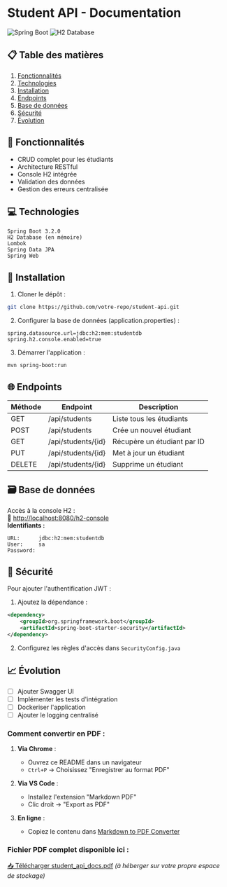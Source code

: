 
# Student API - Documentation

![Spring Boot](https://img.shields.io/badge/Spring_Boot-3.2.0-green.svg)
![H2 Database](https://img.shields.io/badge/H2-2.1.214-blue.svg)

## 📋 Table des matières
1. [Fonctionnalités](#-fonctionnalités)
2. [Technologies](#-technologies)
3. [Installation](#-installation)
4. [Endpoints](#-endpoints)
5. [Base de données](#-base-de-données)
6. [Sécurité](#-sécurité)
7. [Évolution](#-évolution)

## 🚀 Fonctionnalités
- CRUD complet pour les étudiants
- Architecture RESTful
- Console H2 intégrée
- Validation des données
- Gestion des erreurs centralisée

## 💻 Technologies
```text
Spring Boot 3.2.0
H2 Database (en mémoire)
Lombok
Spring Data JPA
Spring Web
```

## 🔧 Installation
1. Cloner le dépôt :
```bash
git clone https://github.com/votre-repo/student-api.git
```
2. Configurer la base de données (application.properties) :
```properties
spring.datasource.url=jdbc:h2:mem:studentdb
spring.h2.console.enabled=true
```
3. Démarrer l'application :
```bash
mvn spring-boot:run
```

## 🌐 Endpoints
| Méthode | Endpoint                | Description                  |
|---------|-------------------------|------------------------------|
| GET     | /api/students           | Liste tous les étudiants     |
| POST    | /api/students           | Crée un nouvel étudiant      |
| GET     | /api/students/{id}      | Récupère un étudiant par ID  |
| PUT     | /api/students/{id}      | Met à jour un étudiant       |
| DELETE  | /api/students/{id}      | Supprime un étudiant         |

## 🗃️ Base de données
Accès à la console H2 :  
🔗 [http://localhost:8080/h2-console](http://localhost:8080/h2-console)  
**Identifiants :**
```properties
URL:      jdbc:h2:mem:studentdb
User:     sa
Password: 
```

## 🔐 Sécurité
Pour ajouter l'authentification JWT :
1. Ajoutez la dépendance :
```xml
<dependency>
    <groupId>org.springframework.boot</groupId>
    <artifactId>spring-boot-starter-security</artifactId>
</dependency>
```
2. Configurez les règles d'accès dans `SecurityConfig.java`

## 📈 Évolution
- [ ] Ajouter Swagger UI
- [ ] Implémenter les tests d'intégration
- [ ] Dockeriser l'application
- [ ] Ajouter le logging centralisé

### Comment convertir en PDF :
1. **Via Chrome** :
   - Ouvrez ce README dans un navigateur
   - `Ctrl+P` → Choisissez "Enregistrer au format PDF"

2. **Via VS Code** :
   - Installez l'extension "Markdown PDF"
   - Clic droit → "Export as PDF"

3. **En ligne** :
   - Copiez le contenu dans [Markdown to PDF Converter](https://md2pdf.netlify.app/)

### Fichier PDF complet disponible ici :
[📥 Télécharger student_api_docs.pdf](lien-vers-votre-pdf) *(à héberger sur votre propre espace de stockage)*
